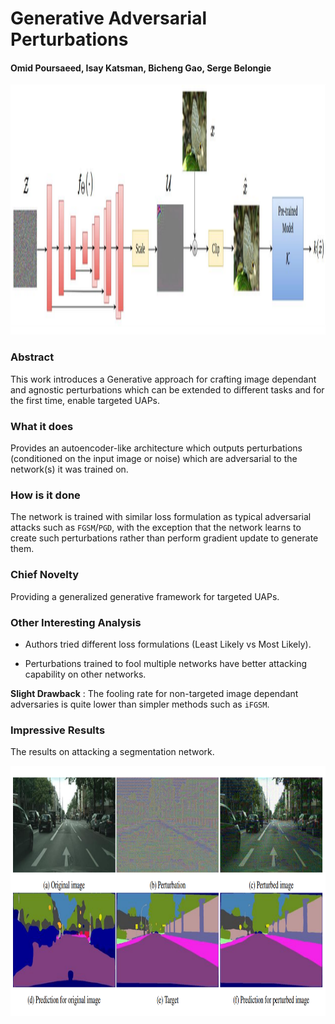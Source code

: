 # Generative Adversarial Perturbations

#### Omid Poursaeed, Isay Katsman, Bicheng Gao, Serge Belongie


<p align="center">
  <img src="cvpr_2018/img/gap.png" height="400" title="Generative Adv Pert Image">
</p>

### Abstract

This work introduces a Generative approach for crafting image dependant and agnostic perturbations
which can be extended to different tasks and for the first time, enable targeted UAPs.

### What it does
Provides an autoencoder-like architecture which outputs perturbations (conditioned on the input image or noise)
which are adversarial to the network(s) it was trained on.
 
### How is it done
The network is trained with similar loss formulation as typical adversarial attacks such as `FGSM`/`PGD`,
with the exception that the network learns to create such perturbations rather than perform 
gradient update to generate them. 

### Chief Novelty
Providing a generalized generative framework for targeted UAPs.

### Other Interesting Analysis

* Authors tried different loss formulations (Least Likely vs Most Likely).

* Perturbations trained to fool multiple networks have better attacking capability on other networks. 


**Slight Drawback** : The fooling rate for non-targeted image dependant adversaries is quite lower than 
simpler methods such as `iFGSM`.

### Impressive Results

The results on attacking a segmentation network.

<p align="center">
  <img src="cvpr_2018/img/gap_result.png" height="400" title="Generative Adv Pert Results">
</p>
